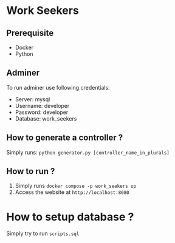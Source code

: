 # Work Seekers
## Prerequisite 
- Docker
- Python 

## Adminer
To run adminer use following credentials:
- Server: mysql
- Username: developer
- Password: developer
- Database: work_seekers

## How to generate a controller ?
Simply runs: `python generator.py [controller_name_in_plurals]`

## How to run ?
1. Simply runs `docker compose -p work_seekers up`
2. Access the website at `http://localhost:8080`

# How to setup database ?
Simply try to run `scripts.sql`
